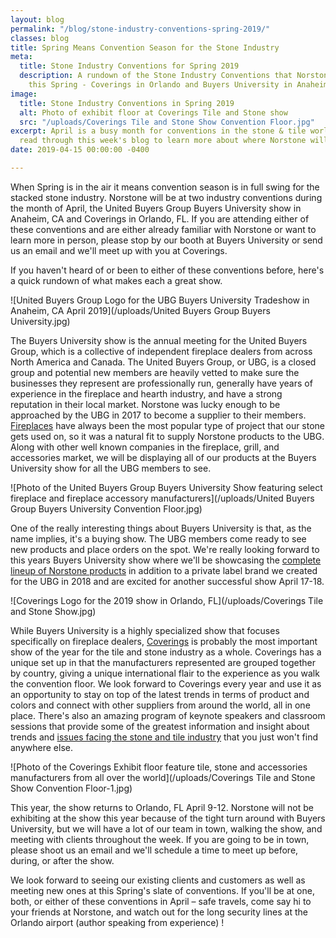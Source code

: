 ```yaml
---
layout: blog
permalink: "/blog/stone-industry-conventions-spring-2019/"
classes: blog
title: Spring Means Convention Season for the Stone Industry
meta:
  title: Stone Industry Conventions for Spring 2019
  description: A rundown of the Stone Industry Conventions that Norstone will be attending
    this Spring - Coverings in Orlando and Buyers University in Anaheim.
image:
  title: Stone Industry Conventions in Spring 2019
  alt: Photo of exhibit floor at Coverings Tile and Stone show
  src: "/uploads/Coverings Tile and Stone Show Convention Floor.jpg"
excerpt: April is a busy month for conventions in the stone & tile world.  Have a
  read through this week's blog to learn more about where Norstone will be this month.
date: 2019-04-15 00:00:00 -0400

---
```

When Spring is in the air it means convention season is in full swing for the stacked stone industry. Norstone will be at two industry conventions during the month of April, the United Buyers Group Buyers University show in Anaheim, CA and Coverings in Orlando, FL. If you are attending either of these conventions and are either already familiar with Norstone or want to learn more in person, please stop by our booth at Buyers University or send us an email and we'll meet up with you at Coverings.

If you haven't heard of or been to either of these conventions before, here's a quick rundown of what makes each a great show.

![United Buyers Group Logo for the UBG Buyers University Tradeshow in Anaheim, CA April 2019](/uploads/United Buyers Group Buyers University.jpg)

The Buyers University show is the annual meeting for the United Buyers Group, which is a collective of independent fireplace dealers from across North America and Canada. The United Buyers Group, or UBG, is a closed group and potential new members are heavily vetted to make sure the businesses they represent are professionally run, generally have years of experience in the fireplace and hearth industry, and have a strong reputation in their local market. Norstone was lucky enough to be approached by the UBG in 2017 to become a supplier to their members. [Fireplaces](https://www.norstoneusa.com/gallery/application/fireplace/) have always been the most popular type of project that our stone gets used on, so it was a natural fit to supply Norstone products to the UBG. Along with other well known companies in the fireplace, grill, and accessories market, we will be displaying all of our products at the Buyers University show for all the UBG members to see.

![Photo of the United Buyers Group Buyers University Show featuring select fireplace and fireplace accessory manufacturers](/uploads/United Buyers Group Buyers University Convention Floor.jpg)

One of the really interesting things about Buyers University is that, as the name implies, it's a buying show. The UBG members come ready to see new products and place orders on the spot. We're really looking forward to this years Buyers University show where we'll be showcasing the [complete lineup of Norstone products](https://www.norstoneusa.com/products/) in addition to a private label brand we created for the UBG in 2018 and are excited for another successful show April 17-18.

![Coverings Logo for the 2019 show in Orlando, FL](/uploads/Coverings Tile and Stone Show.jpg)

While Buyers University is a highly specialized show that focuses specifically on fireplace dealers, [Coverings](https://www.norstoneusa.com/blog/everything-tile-stone-at-coverings-in-orlando/) is probably the most important show of the year for the tile and stone industry as a whole. Coverings has a unique set up in that the manufacturers represented are grouped together by country, giving a unique international flair to the experience as you walk the convention floor. We look forward to Coverings every year and use it as an opportunity to stay on top of the latest trends in terms of product and colors and connect with other suppliers from around the world, all in one place. There's also an amazing program of keynote speakers and classroom sessions that provide some of the greatest information and insight about trends and [issues facing the stone and tile industry](https://www.norstoneusa.com/blog/how-chinese-tariffs-impact-the-stacked-stone-industry/) that you just won't find anywhere else.

![Photo of the Coverings Exhibit floor feature tile, stone and accessories manufacturers from all over the world](/uploads/Coverings Tile and Stone Show Convention Floor-1.jpg)

This year, the show returns to Orlando, FL April 9-12. Norstone will not be exhibiting at the show this year because of the tight turn around with Buyers University, but we will have a lot of our team in town, walking the show, and meeting with clients throughout the week. If you are going to be in town, please shoot us an email and we'll schedule a time to meet up before, during, or after the show.

We look forward to seeing our existing clients and customers as well as meeting new ones at this Spring's slate of conventions. If you'll be at one, both, or either of these conventions in April – safe travels, come say hi to your friends at Norstone, and watch out for the long security lines at the Orlando airport (author speaking from experience) ! 